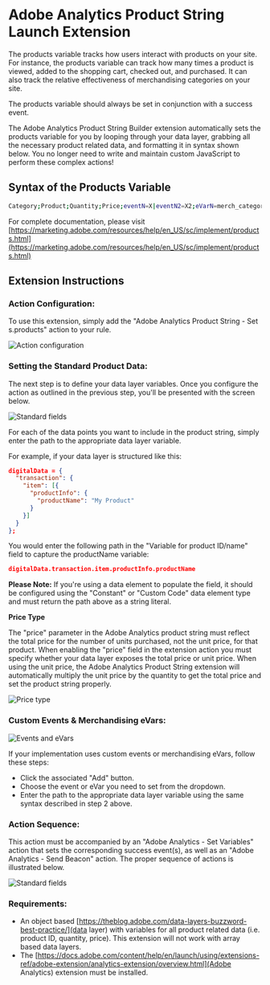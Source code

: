 # Adobe Analytics Product String Launch Extension

The products variable tracks how users interact with products on your site. For instance, the products variable can track how many times a product is viewed, added to the shopping cart, checked out, and purchased. It can also track the relative effectiveness of merchandising categories on your site.

The products variable should always be set in conjunction with a success event.

The Adobe Analytics Product String Builder extension automatically sets the products variable for you by looping through your data layer, grabbing all the necessary product related data, and formatting it in syntax shown below. You no longer need to write and maintain custom JavaScript to perform these complex actions!

## Syntax of the Products Variable

```bash
Category;Product;Quantity;Price;eventN=X|eventN2=X2;eVarN=merch_category|eVarN2=merch_category2
```

For complete documentation, please visit [https://marketing.adobe.com/resources/help/en_US/sc/implement/products.html](https://marketing.adobe.com/resources/help/en_US/sc/implement/products.html)

## Extension Instructions

### Action Configuration:
To use this extension, simply add the "Adobe Analytics Product String - Set s.products" action to your rule.

![Action configuration](https://git.corp.adobe.com/crupe/reactor-aa-product-string-builder/blob/master/src/view/configuration/img/screenshot-action-config.png)

### Setting the Standard Product Data:

The next step is to define your data layer variables. Once you configure the action as outlined in the previous step, you'll be presented with the screen below.

![Standard fields](https://git.corp.adobe.com/crupe/reactor-aa-product-string-builder/blob/master/src/view/configuration/img/screenshot-standard-fields.png)

For each of the data points you want to include in the product string, simply enter the path to the appropriate data layer variable.

For example, if your data layer is structured like this:

```json
digitalData = {
  "transaction": {
    "item": [{
      "productInfo": {
        "productName": "My Product"
      }
    }]
  }
};
```

You would enter the following path in the "Variable for product ID/name" field to capture the productName variable:

```json
digitalData.transaction.item.productInfo.productName
```

**Please Note:** If you're using a data element to populate the field, it should be configured using the "Constant" or "Custom Code" data element type and must return the path above as a string literal.

**Price Type**

The "price" parameter in the Adobe Analytics product string must reflect the total price for the number of units purchased, not the unit price, for that product. When enabling the "price" field in the extension action you must specify whether your data layer exposes the total price or unit price. When using the unit price, the Adobe Analytics Product String extension will automatically multiply the unit price by the quantity to get the total price and set the product string properly.

![Price type](https://git.corp.adobe.com/crupe/reactor-aa-product-string-builder/blob/master/src/view/configuration/img/screenshot-price-type.png)

### Custom Events &amp; Merchandising eVars:

![Events and eVars](https://git.corp.adobe.com/crupe/reactor-aa-product-string-builder/blob/master/src/view/configuration/img/screenshot-events-evars.png)

If your implementation uses custom events or merchandising eVars, follow these steps:

- Click the associated "Add" button.
- Choose the event or eVar you need to set from the dropdown.
- Enter the path to the appropriate data layer variable using the same syntax described in step 2 above.

### Action Sequence:

This action must be accompanied by an "Adobe Analytics - Set Variables" action that sets the corresponding success event(s), as well as an "Adobe Analytics - Send Beacon" action. The proper sequence of actions is illustrated below.

![Standard fields](https://git.corp.adobe.com/crupe/reactor-aa-product-string-builder/blob/master/src/view/configuration/img/screenshot-all-actions.png)

### Requirements:

- An object based [https://theblog.adobe.com/data-layers-buzzword-best-practice/](data layer) with variables for all product related data (i.e. product ID, quantity, price). This extension will not work with array based data layers.
- The [https://docs.adobe.com/content/help/en/launch/using/extensions-ref/adobe-extension/analytics-extension/overview.html](Adobe Analytics) extension must be installed.